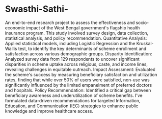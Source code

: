 # Swasthi-Sathi-
An end-to-end research project to assess the effectiveness and socio-economic impact of the West Bengal government's flagship health insurance program.
This study involved survey design, data collection, statistical analysis, and policy recommendation. 
Quantitative Analysis: Applied statistical models, including Logistic Regression and the Kruskal-Wallis test, to identify the key determinants of scheme enrollment and satisfaction across various demographic groups. Disparity Identification: Analyzed survey data from 129 respondents to uncover significant disparities in scheme uptake across religious, caste, and income lines, revealing challenges in equitable outreach. 
Impact Assessment: Evaluated the scheme's success by measuring beneficiary satisfaction and utilization rates, finding that while over 50% of users were satisfied, non-use was significantly influenced by the limited empanelment of preferred doctors and hospitals. 
Policy Recommendation: Identified a critical gap between beneficiary awareness and underutilization of scheme benefits.
I've formulated data-driven recommendations for targeted Information, Education, and Communication (IEC) strategies to enhance public knowledge and improve healthcare access.
